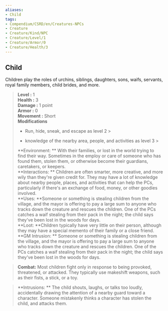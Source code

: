 ```yaml
---
aliases:
- Child
tags:
- Compendium/CSRD/en/Creatures-NPCs
- Creature
- Creature/Kind/NPC
- Creature/Level/1
- Creature/Armor/0
- Creature/Health/3
---
```


  
## Child  
Children play the roles of urchins, siblings, daughters, sons, waifs, servants, royal family members, child brides, and more.  

  
> **Level :** 1  
> **Health :** 3  
> **Damage :** 1 point  
> **Armor :** 0  
> **Movement :** Short  
> **Modifications**  
>- Run, hide, sneak, and escape as level 2 >
>  
>- knowledge of the nearby area, people, and activities as level 3 >
>  
> **Environment: ** With their families, or lost in the world trying to find their way. Sometimes in the employ or care of someone who has found them, stolen them, or otherwise become their guardians, caretakers, or keepers.  
> **Interactions: ** Children are often smarter, more creative, and more wily than they're given credit for. They may have a lot of knowledge about nearby people, places, and activities that can help the PCs, particularly if there's an exchange of food, money, or other goodies involved.  
> **Uses: **Someone or something is stealing children from the village, and the mayor is offering to pay a large sum to anyone who tracks down the creature and rescues the children. One of the PCs catches a waif stealing from their pack in the night; the child says they've been lost in the woods for days.  
> **Loot: **Children typically have very little on their person, although they may have a special memento of their family or a close friend.  
> **GM Intrusion: ** Someone or something is stealing children from the village, and the mayor is offering to pay a large sum to anyone who tracks down the creature and rescues the children. One of the PCs catches a waif stealing from their pack in the night; the child says they've been lost in the woods for days.  

> **Combat:** 
> Most children fight only in response to being provoked, threatened, or attacked. They typically use makeshift weapons, such as their fists, a stick, or a toy.  
  

> **Intrusions: ** 
> The child shouts, laughs, or talks too loudly, accidentally drawing the attention of a nearby guard toward a character. Someone mistakenly thinks a character has stolen the child, and attacks them.  
